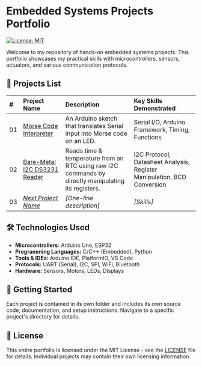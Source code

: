 # Embedded Systems Projects Portfolio

[![License: MIT](https://img.shields.io/badge/License-MIT-yellow.svg)](https://opensource.org/licenses/MIT)

Welcome to my repository of hands-on embedded systems projects. This portfolio showcases my practical skills with microcontrollers, sensors, actuators, and various communication protocols.

## 📁 Projects List

| # | Project Name | Description | Key Skills Demonstrated |
| :-- | :--- | :--- | :--- |
| 01 | [Morse Code Interpreter](./01_Morse-Code-Interpreter) | An Arduino sketch that translates Serial input into Morse code on an LED. | Serial I/O, Arduino Framework, Timing, Functions |
| 02 | [Bare-Metal I2C DS3231 Reader](./02_Bare-Metal-I2C) | Reads time & temperature from an RTC using raw I2C commands by directly manipulating its registers. | I2C Protocol, Datasheet Analysis, Register Manipulation, BCD Conversion |
| 03 | *[Next Project Name](./03_Project-Name)* | *[One-line description]* | *[Skills]* |

## 🛠️ Technologies Used

- **Microcontrollers:** Arduino Uno, ESP32
- **Programming Languages:** C/C++ (Embedded), Python
- **Tools & IDEs:** Arduino IDE, PlatformIO, VS Code
- **Protocols:** UART (Serial), I2C, SPI, WiFi, Bluetooth
- **Hardware:** Sensors, Motors, LEDs, Displays

## 🔧 Getting Started

Each project is contained in its own folder and includes its own source code, documentation, and setup instructions. Navigate to a specific project's directory for details.

## 📜 License

This entire portfolio is licensed under the MIT License - see the [LICENSE](LICENSE) file for details. Individual projects may contain their own licensing information.
